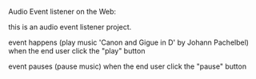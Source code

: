 Audio Event listener on the Web:

this is an audio event listener project.

event happens (play music 'Canon and Gigue in D' by Johann Pachelbel) when the end user click the "play" button

event pauses (pause music) when the end user click the "pause" button



